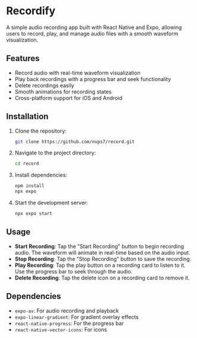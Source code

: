 # Recordify

A simple audio recording app built with React Native and Expo, allowing users to record, play, and manage audio files with a smooth waveform visualization.

## Features
- Record audio with real-time waveform visualization
- Play back recordings with a progress bar and seek functionality
- Delete recordings easily
- Smooth animations for recording states
- Cross-platform support for iOS and Android

## Installation
1. Clone the repository:
   ```bash
   git clone https://github.com/nvps7/record.git
   ```
2. Navigate to the project directory:
   ```bash
   cd record
   ```
3. Install dependencies:
   ```bash
   npm install
   npx expo
   ```
4. Start the development server:
   ```bash
   npx expo start
   ```

## Usage
- **Start Recording**: Tap the "Start Recording" button to begin recording audio. The waveform will animate in real-time based on the audio input.
- **Stop Recording**: Tap the "Stop Recording" button to save the recording.
- **Play Recording**: Tap the play button on a recording card to listen to it. Use the progress bar to seek through the audio.
- **Delete Recording**: Tap the delete icon on a recording card to remove it.



## Dependencies
- `expo-av`: For audio recording and playback
- `expo-linear-gradient`: For gradient overlay effects
- `react-native-progress`: For the progress bar
- `react-native-vector-icons`: For icons

